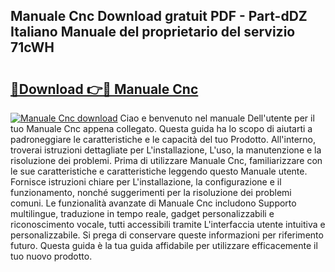 ## Manuale Cnc Download gratuit PDF - Part-dDZ Italiano Manuale del proprietario del servizio 71cWH

# <h2><a href="http://dfdf59.blite.top/?on=Manuale+Cnc">🔗Download 👉🔴 Manuale Cnc</a></h2>

[![Manuale Cnc download](https://i.imgur.com/lujVjoI.png)](http://dfdf59.blite.top/?on=Manuale+Cnc)
Ciao e benvenuto nel manuale Dell'utente per il tuo Manuale Cnc appena collegato. Questa guida ha lo scopo di aiutarti a padroneggiare le caratteristiche e le capacità del tuo Prodotto. All'interno, troverai istruzioni dettagliate per L'installazione, L'uso, la manutenzione e la risoluzione dei problemi. Prima di utilizzare Manuale Cnc, familiarizzare con le sue caratteristiche e caratteristiche leggendo questo Manuale utente. Fornisce istruzioni chiare per L'installazione, la configurazione e il funzionamento, nonché suggerimenti per la risoluzione dei problemi comuni. Le funzionalità avanzate di Manuale Cnc includono Supporto multilingue, traduzione in tempo reale, gadget personalizzabili e riconoscimento vocale, tutti accessibili tramite L'interfaccia utente intuitiva e personalizzabile. Si prega di conservare queste informazioni per riferimento futuro. Questa guida è la tua guida affidabile per utilizzare efficacemente il tuo nuovo prodotto.
